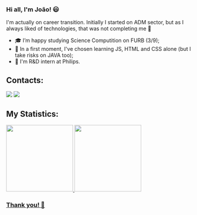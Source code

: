 ### Hi all, I'm João! :smiley:


  I'm actually on career transition. Initially I started on ADM sector, 
  but as I always liked of technologies, that was not completing me :eyes:

- :mortar_board: I’m happy studying Science Computition on FURB (3/9);
- :triangular_flag_on_post: In a first moment, I've chosen learning JS, HTML and CSS alone (but I take risks on JAVA too);
- :hospital: I'm R&D intern at Philips.

## Contacts:

<div>
<a href="[https://instagram.com/seu-usuário-instagram-aqui](https://www.instagram.com/eu_joao.rodrigues/)" target="_blank"><img loading="lazy" src="https://img.shields.io/badge/-Instagram-%23E4405F?style=for-the-badge&logo=instagram&logoColor=white" target="_blank"></a>
<a href="www.linkedin.com/in/joão-victor-rodrigues-b750b0228" target="_blank"><img loading="lazy" src="https://img.shields.io/badge/-LinkedIn-%230077B5?style=for-the-badge&logo=linkedin&logoColor=white" target="_blank"></a>   
</div>

## My Statistics:

<div>
<a href="[https://github.com/seu-usuário-aqui](https://github.com/jovrodrigues/jovrodrigues)">
<img loading="lazy" height="180em" src="https://github-readme-stats.vercel.app/api/top-langs/?username=jovrodrigues&layout=compact&langs_count=7&theme=dracula"/>
<img loading="lazy" height="180em" src="https://github-readme-stats.vercel.app/api?username=jovrodrigues&show_icons=true&theme=dracula&include_all_commits=true&count_private=true"/>
</div>

### Thank you! :wave:
